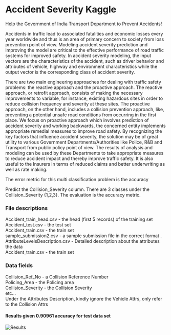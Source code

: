 # Accident Severity Kaggle
Help the Government of India Transport Department to Prevent Accidents!

Accidents in traffic lead to associated fatalities and economic losses every year worldwide and thus is an area of primary concern to society from loss prevention point of view. Modeling accident severity prediction and improving the model are critical to the effective performance of road traffic systems for improved safety. In accident severity modeling, the input vectors are the characteristics of the accident, such as driver behavior and attributes of vehicle, highway and environment characteristics while the output vector is the corresponding class of accident severity.

There are two main engineering approaches for dealing with traffic safety problems: the reactive approach and the proactive approach. The reactive approach, or retrofit approach, consists of making the necessary improvements to variable, for instance, existing hazardous sites in order to reduce collision frequency and severity at these sites. The proactive approach, on the other hand, includes a collision prevention approach, like, preventing a potential unsafe road conditions from occurring in the first place. We focus on proactive approach which involves prediction of accident severity and working backwards, the concerned entity implements appropriate remedial measures to improve road safety. By recognizing the key factors that influence accident severity, the solution may be of great utility to various Government Departments/Authorities like Police, R&B and Transport from public policy point of view. The results of analysis and modeling can be used by these Departments to take appropriate measures to reduce accident impact and thereby improve traffic safety. It is also useful to the Insurers in terms of reduced claims and better underwriting as well as rate making.

The error metric for this multi classification problem is the accuracy

Predict the Collision_Severity column. There are 3 classes under the Collision_Severity {1,2,3}. The evaluation is the accuracy metric.

### File descriptions
Accident_train_head.csv - the head (first 5 records) of the training set  
Accident_test.csv - the test set  
Accident_train.csv - the train set  
sample_submission2.csv - a sample submission file in the correct format . 
AttributeLevelsDescription.csv - Detailed description about the attributes the data  
Accident_train.csv - the train set

### Data fields  
Collision_Ref_No - a Collision Reference Number  
Policing_Area - the Policing area  
Collision_Severity - the Collision Severity  
etc...  
Under the Attributes Description, kindly ignore the Vehicle Attrs, only refer to the Collision Attrs  



#### Results given 0.90961 accuracy for test data set

![Results](https://s19.postimg.cc/tj7ocuzvn/Screen_Shot_2018-09-01_at_12.57.33_PM.png "Accident Severity Kaggle Train data Results")
